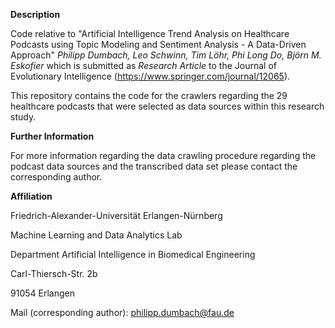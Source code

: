 **Description**

Code relative to "Artificial Intelligence Trend Analysis on Healthcare Podcasts using Topic Modeling and Sentiment Analysis - A Data-Driven Approach" *Philipp Dumbach, Leo Schwinn, Tim Löhr, Phi Long Do, Björn M. Eskofier* which is submitted as *Research Article* to the Journal of Evolutionary Intelligence (https://www.springer.com/journal/12065).

This repository contains the code for the crawlers regarding the 29 healthcare podcasts that were selected as data sources within this research study.

**Further Information**

For more information regarding the data crawling procedure regarding the podcast data sources and the transcribed data set please contact the corresponding author.

**Affiliation**

Friedrich-Alexander-Universität Erlangen-Nürnberg

Machine Learning and Data Analytics Lab

Department Artificial Intelligence in Biomedical Engineering

Carl-Thiersch-Str. 2b

91054 Erlangen

Mail (corresponding author): philipp.dumbach@fau.de
